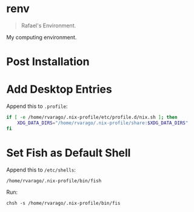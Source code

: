 # renv

> Rafael's Environment.

My computing environment.

# Post Installation

# Add Desktop Entries

Append this to `.profile`:

```bash
if [ -e /home/rvarago/.nix-profile/etc/profile.d/nix.sh ]; then
    XDG_DATA_DIRS="/home/rvarago/.nix-profile/share:$XDG_DATA_DIRS"
fi
```

# Set Fish as Default Shell

Append this to `/etc/shells`:

```
/home/rvarago/.nix-profile/bin/fish
```

Run:

```
chsh -s /home/rvarago/.nix-profile/bin/fis
```

